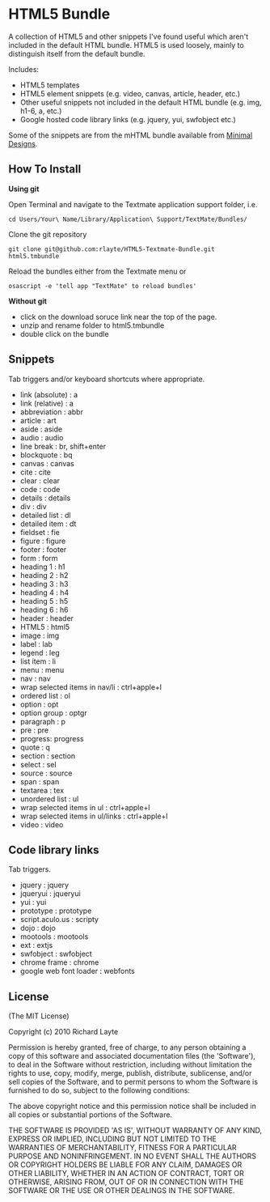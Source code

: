 
# HTML5 Bundle

A collection of HTML5 and other snippets I've found useful which aren't included in the default HTML bundle. HTML5 is used loosely, mainly to distinguish itself from the default bundle.

Includes:

+ HTML5 templates
+ HTML5 element snippets (e.g. video, canvas, article, header, etc.)
+ Other useful snippets not included in the default HTML bundle (e.g. img, h1-6, a, etc.)
+ Google hosted code library links (e.g. jquery, yui, swfobject etc.)

Some of the snippets are from the mHTML bundle available from [Minimal Designs](http://minimaldesign.net/downloads/tools/textmate-html-bundle).

## How To Install

**Using git**

Open Terminal and navigate to the Textmate application support folder, i.e.

`cd Users/Your\ Name/Library/Application\ Support/TextMate/Bundles/`

Clone the git repository

`git clone git@github.com:rlayte/HTML5-Textmate-Bundle.git html5.tmbundle`

Reload the bundles either from the Textmate menu or

`osascript -e 'tell app "TextMate" to reload bundles'`

**Without git**

+ click on the download soruce link near the top of the page.
+ unzip and rename folder to html5.tmbundle
+ double click on the bundle

## Snippets

Tab triggers and/or keyboard shortcuts where appropriate.

+ link (absolute) : a
+ link (relative) : a
+ abbreviation : abbr
+ article : art
+ aside : aside
+ audio : audio
+ line break : br, shift+enter
+ blockquote : bq
+ canvas : canvas
+ cite : cite
+ clear : clear
+ code : code
+ details : details
+ div : div
+ detailed list : dl
+ detailed item : dt
+ fieldset : fie
+ figure : figure
+ footer : footer
+ form : form
+ heading 1 : h1
+ heading 2 : h2
+ heading 3 : h3
+ heading 4 : h4
+ heading 5 : h5
+ heading 6 : h6
+ header : header
+ HTML5 : html5
+ image : img
+ label : lab
+ legend : leg
+ list item : li
+ menu : menu
+ nav : nav
+ wrap selected items in nav/li : ctrl+apple+l
+ ordered list : ol
+ option : opt
+ option group : optgr
+ paragraph : p
+ pre : pre
+ progress: progress
+ quote : q
+ section : section
+ select : sel
+ source : source
+ span : span
+ textarea : tex
+ unordered list : ul
+ wrap selected items in ul : ctrl+apple+l
+ wrap selected items in ul/links : ctrl+apple+l
+ video : video

## Code library links

Tab triggers.

+ jquery : jquery
+ jqueryui : jqueryui
+ yui : yui
+ prototype : prototype
+ script.aculo.us : scripty
+ dojo : dojo
+ mootools : mootools
+ ext : extjs
+ swfobject : swfobject
+ chrome frame : chrome
+ google web font loader : webfonts

## License 

(The MIT License)

Copyright (c) 2010 Richard Layte

Permission is hereby granted, free of charge, to any person obtaining
a copy of this software and associated documentation files (the
'Software'), to deal in the Software without restriction, including
without limitation the rights to use, copy, modify, merge, publish,
distribute, sublicense, and/or sell copies of the Software, and to
permit persons to whom the Software is furnished to do so, subject to
the following conditions:

The above copyright notice and this permission notice shall be
included in all copies or substantial portions of the Software.

THE SOFTWARE IS PROVIDED 'AS IS', WITHOUT WARRANTY OF ANY KIND,
EXPRESS OR IMPLIED, INCLUDING BUT NOT LIMITED TO THE WARRANTIES OF
MERCHANTABILITY, FITNESS FOR A PARTICULAR PURPOSE AND NONINFRINGEMENT.
IN NO EVENT SHALL THE AUTHORS OR COPYRIGHT HOLDERS BE LIABLE FOR ANY
CLAIM, DAMAGES OR OTHER LIABILITY, WHETHER IN AN ACTION OF CONTRACT,
TORT OR OTHERWISE, ARISING FROM, OUT OF OR IN CONNECTION WITH THE
SOFTWARE OR THE USE OR OTHER DEALINGS IN THE SOFTWARE.